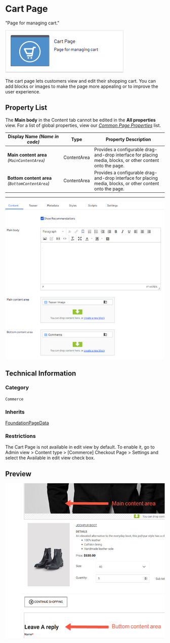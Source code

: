 # Cart Page
"Page for managing cart."

![Cart page](Screenshots/Cart%20Page%20-%20icon.png)

The cart page lets customers view and edit their shopping cart. You can add blocks or images to make the page more appealing or to improve the user experience.

## Property List
The **Main body** in the Content tab cannot be edited in the **All properties** view. For a list of global properties, view our [*Common Page  Properties*](./Common%20Page%20Properties.md) list.

Display Name *(Name in code)* | Type | Property Description
--------------|------|---------------
**Main content area** *(`MainContentArea`)* | ContentArea | Provides a configurable drag-and-drop interface for placing media, blocks, or other content onto the page.
**Bottom content area** *(`BottomContentArea`)* | ContentArea | Provides a configurable drag-and-drop interface for placing media, blocks, or other content onto the page.

** **
![Cart page](Screenshots/Cart%20Page%20-%20Content%20tab.png)

## Technical Information

### Category
`Commerce`

### Inherits
[FoundationPageData](Foundation%20Page%20Data.md)

### Restrictions
The Cart Page is not available in edit view by default. To enable it, go to Admin view > Content type > [Commerce] Checkout Page > Settings and select the Available in edit view check box.

## Preview
![Cart page](Screenshots/Cart%20Page%20-%20Preview.png)
